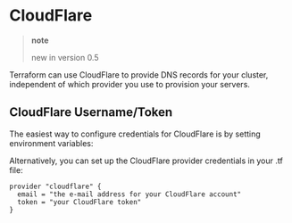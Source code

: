 # CloudFlare

> **note**
> 
> new in version 0.5

Terraform can use CloudFlare to provide DNS records for your cluster,
independent of which provider you use to provision your servers.

## CloudFlare Username/Token

The easiest way to configure credentials for CloudFlare is by setting
environment variables:

Alternatively, you can set up the CloudFlare provider credentials in
your .tf file:

``` sourceCode shell
provider "cloudflare" {
  email = "the e-mail address for your CloudFlare account"
  token = "your CloudFlare token"
}
```

